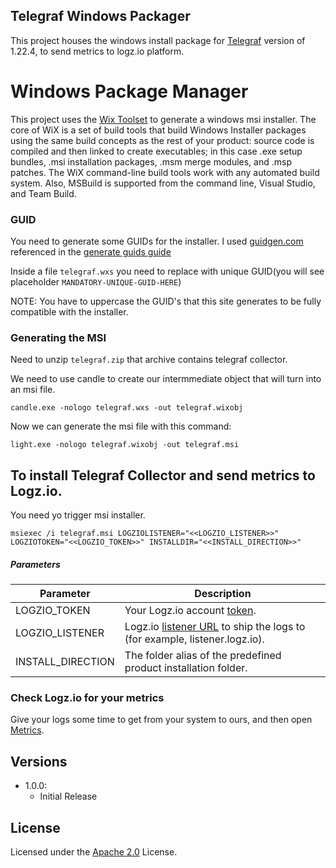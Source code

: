 ## Telegraf Windows Packager

This project houses the windows install package for [Telegraf](https://github.com/influxdb/telegraf) version of 1.22.4, to send metrics to logz.io platform.

# Windows Package Manager

This project uses the [Wix Toolset](http://wixtoolset.org/) to generate a windows msi installer. The core of WiX is a set of build tools that build Windows Installer packages using the same build concepts as the rest of your product: source code is compiled and then linked to create executables; in this case .exe setup bundles, .msi installation packages, .msm merge modules, and .msp patches. The WiX command-line build tools work with any automated build system. Also, MSBuild is supported from the command line, Visual Studio, and Team Build.

### GUID

You need to generate some GUIDs for the installer. I used [guidgen.com](http://www.guidgen.com/)
referenced in the [generate guids guide](http://wixtoolset.org/documentation/manual/v3/howtos/general/generate_guids.html)

Inside a file `telegraf.wxs` you need to replace with unique GUID(you will see placeholder `MANDATORY-UNIQUE-GUID-HERE`)

NOTE: You have to uppercase the GUID's that this site generates to be fully compatible with the installer.

### Generating the MSI

Need to unzip `telegraf.zip` that archive contains telegraf collector.

We need to use candle to create our intermmediate object that will turn into an msi file.

```
candle.exe -nologo telegraf.wxs -out telegraf.wixobj
```

Now we can generate the msi file with this command:

```
light.exe -nologo telegraf.wixobj -out telegraf.msi
```

## To install Telegraf Collector and send metrics to Logz.io.

You need yo trigger msi installer.

```
msiexec /i telegraf.msi LOGZIOLISTENER="<<LOGZIO_LISTENER>>" LOGZIOTOKEN="<<LOGZIO_TOKEN>>" INSTALLDIR="<<INSTALL_DIRECTION>>"
```

##### Parameters

| Parameter                                              | Description                                                                                                                               |
| ------------------------------------------------------ | ----------------------------------------------------------------------------------------------------------------------------------------- |
| LOGZIO_TOKEN <span class="required-param"></span>      | Your Logz.io account [token](<(https://app.logz.io/#/dashboard/settings/general)>).                                                       |
| LOGZIO_LISTENER <span class="required-param"></span>   | Logz.io [listener URL](https://docs.logz.io/user-guide/accounts/account-region.html) to ship the logs to (for example, listener.logz.io). |
| INSTALL_DIRECTION <span class="required-param"></span> | The folder alias of the predefined product installation folder.                                                                           |

### Check Logz.io for your metrics

Give your logs some time to get from your system to ours,
and then open [Metrics](https://app.logz.io/#/dashboard/metrics).

## Versions

-   1.0.0:
    -   Initial Release

## License

Licensed under the [Apache 2.0](http://apache.org/licenses/LICENSE-2.0.txt) License.
